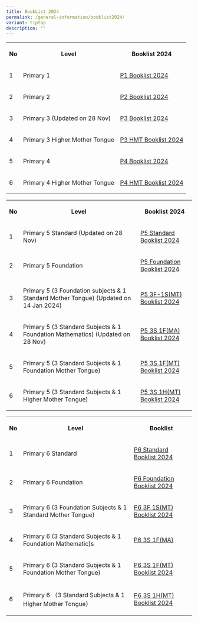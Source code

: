 ```yaml
---
title: BookList 2024
permalink: /general-information/booklist2024/
variant: tiptap
description: ""
---
```

<table><tbody><tr><th rowspan="1" colspan="1"><p>No</p></th><th rowspan="1" colspan="1"><p>Level</p></th><th rowspan="1" colspan="1"><p>Booklist 2024</p></th></tr><tr><td rowspan="1" colspan="1"><p>1</p></td><td rowspan="1" colspan="1"><p>Primary 1</p></td><td rowspan="1" colspan="1"><p><a href="https://go.gov.sg/p1booklistxishan2024" rel="noopener noreferrer nofollow" target="_blank">P1 Booklist 2024</a></p></td></tr><tr><td rowspan="1" colspan="1"><p>2</p></td><td rowspan="1" colspan="1"><p>Primary 2</p></td><td rowspan="1" colspan="1"><p><a href="https://go.gov.sg/p2booklistxishan2024" rel="noopener noreferrer nofollow" target="_blank">P2 Booklist 2024</a></p></td></tr><tr><td rowspan="1" colspan="1"><p>3</p></td><td rowspan="1" colspan="1"><p>Primary 3 (Updated on 28 Nov)</p></td><td rowspan="1" colspan="1"><p><a href="https://go.gov.sg/p3booklistxishan2024-28nov" rel="noopener noreferrer nofollow" target="_blank">P3 Booklist 2024</a></p></td></tr><tr><td rowspan="1" colspan="1"><p>4</p></td><td rowspan="1" colspan="1"><p>Primary 3 Higher Mother Tongue</p></td><td rowspan="1" colspan="1"><p><a href="https://go.gov.sg/p3hmtbooklistxishan2024" rel="noopener noreferrer nofollow" target="_blank">P3 HMT Booklist 2024</a></p></td></tr><tr><td rowspan="1" colspan="1"><p>5</p></td><td rowspan="1" colspan="1"><p>Primary 4</p></td><td rowspan="1" colspan="1"><p><a href="https://go.gov.sg/p4booklistxishan2024" rel="noopener noreferrer nofollow" target="_blank">P4 Booklist 2024</a></p></td></tr><tr><td rowspan="1" colspan="1"><p>6</p></td><td rowspan="1" colspan="1"><p>Primary 4 Higher Mother Tongue</p></td><td rowspan="1" colspan="1"><p><a href="https://go.gov.sg/p4hmtbooklistxishan2024" rel="noopener noreferrer nofollow" target="_blank">P4 HMT Booklist 2024</a></p></td></tr></tbody></table><table><tbody><tr><th rowspan="1" colspan="1"><p>No</p></th><th rowspan="1" colspan="1"><p>Level</p></th><th rowspan="1" colspan="1"><p>Booklist 2024</p></th></tr><tr><td rowspan="1" colspan="1"><p>1</p></td><td rowspan="1" colspan="1"><p>Primary 5 Standard (Updated on 28 Nov)</p></td><td rowspan="1" colspan="1"><p><a href="https://go.gov.sg/p5standardbooklist2024xishan-28nov" rel="noopener noreferrer nofollow" target="_blank">P5 Standard Booklist 2024</a></p></td></tr><tr><td rowspan="1" colspan="1"><p>2</p></td><td rowspan="1" colspan="1"><p>Primary 5 Foundation</p></td><td rowspan="1" colspan="1"><p><a href="https://go.gov.sg/p5foundationbooklistxishan2024" rel="noopener noreferrer nofollow" target="_blank">P5 Foundation Booklist 2024</a></p></td></tr><tr><td rowspan="1" colspan="1"><p>3</p></td><td rowspan="1" colspan="1"><p>Primary 5 (3 Foundation subjects &amp; 1 Standard Mother Tongue) (Updated on 14 Jan 2024)</p></td><td rowspan="1" colspan="1"><p><a href="/files/Booklist_2024_P5_3F_1S_MT__PDF.pdf" rel="noopener noreferrer nofollow" target="_blank">P5 3F-1S(MT) Booklist 2024</a></p></td></tr><tr><td rowspan="1" colspan="1"><p>4</p></td><td rowspan="1" colspan="1"><p>Primary 5 (3 Standard Subjects &amp; 1 Foundation Mathematics) (Updated on 28 Nov)</p></td><td rowspan="1" colspan="1"><p><a href="https://go.gov.sg/p53s1fmabooklist2024xishan-28nov" rel="noopener noreferrer nofollow" target="_blank">P5 3S 1F(MA) Booklist 2024</a></p></td></tr><tr><td rowspan="1" colspan="1"><p>5</p></td><td rowspan="1" colspan="1"><p>Primary 5 (3 Standard Subjects &amp; 1 Foundation Mother Tongue)</p></td><td rowspan="1" colspan="1"><p><a href="https://go.gov.sg/p53s1fmtbooklist2024xishan" rel="noopener noreferrer nofollow" target="_blank">P5 3S 1F(MT) Booklist 2024</a></p></td></tr><tr><td rowspan="1" colspan="1"><p>6</p></td><td rowspan="1" colspan="1"><p>Primary 5 (3 Standard Subjects &amp; 1 Higher Mother Tongue)</p></td><td rowspan="1" colspan="1"><p><a href="https://go.gov.sg/p53s1hmtbooklist2024xishan" rel="noopener noreferrer nofollow" target="_blank">P5 3S 1H(MT) Booklist 2024</a></p></td></tr></tbody></table><table><tbody><tr><th rowspan="1" colspan="1"><p>No</p></th><th rowspan="1" colspan="1"><p>Level</p></th><th rowspan="1" colspan="1"><p>Booklist</p></th></tr><tr><td rowspan="1" colspan="1"><p>1</p></td><td rowspan="1" colspan="1"><p>Primary 6 Standard</p></td><td rowspan="1" colspan="1"><p><a href="https://go.gov.sg/p6standardbooklistxishan2024" rel="noopener noreferrer nofollow" target="_blank">P6 Standard Booklist 2024</a></p></td></tr><tr><td rowspan="1" colspan="1"><p>2</p></td><td rowspan="1" colspan="1"><p>Primary 6 Foundation</p></td><td rowspan="1" colspan="1"><p><a href="https://go.gov.sg/p6foundationbooklistxishan2024" rel="noopener noreferrer nofollow" target="_blank">P6 Foundation Booklist 2024</a></p></td></tr><tr><td rowspan="1" colspan="1"><p>3</p></td><td rowspan="1" colspan="1"><p>Primary 6 (3 Foundation Subjects &amp; 1 Standard Mother Tongue)</p></td><td rowspan="1" colspan="1"><p><a href="https://go.gov.sg/p63f1smtbooklistxishan2024" rel="noopener noreferrer nofollow" target="_blank">P6 3F 1S(MT) Booklist 2024</a></p></td></tr><tr><td rowspan="1" colspan="1"><p>4</p></td><td rowspan="1" colspan="1"><p>Primary 6 (3 Standard Subjects &amp; 1 Foundation Mathematic)s</p></td><td rowspan="1" colspan="1"><p><a href="https://go.gov.sg/p63s1fmabooklistxps2024" rel="noopener noreferrer nofollow" target="_blank">P6 3S 1F(MA)</a></p></td></tr><tr><td rowspan="1" colspan="1"><p>5</p></td><td rowspan="1" colspan="1"><p>Primary 6 (3 Standard Subjects &amp; 1 Foundation Mother Tongue)</p></td><td rowspan="1" colspan="1"><p><a href="https://go.gov.sg/p63s1fmtbooklistxps2024" rel="noopener noreferrer nofollow" target="_blank">P6 3S 1F(MT) Booklist 2024</a></p></td></tr><tr><td rowspan="1" colspan="1"><p>6</p></td><td rowspan="1" colspan="1"><p>Primary 6 （3 Standard Subjects &amp; 1 Higher Mother Tongue）</p></td><td rowspan="1" colspan="1"><p><a href="https://go.gov.sg/p63s1hmtbooklistxps2024" rel="noopener noreferrer nofollow" target="_blank">P6 3S 1H(MT) Booklist 2024</a></p></td></tr></tbody></table><p></p>